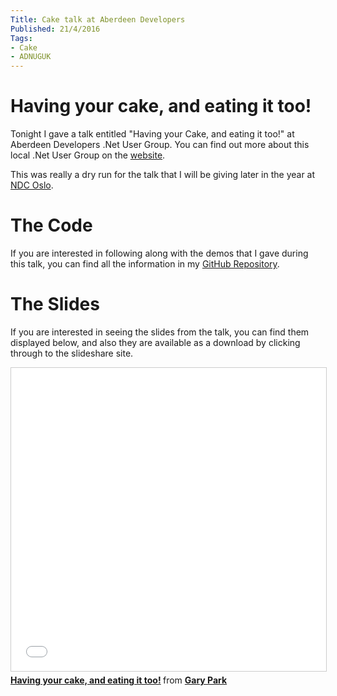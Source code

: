 ```yaml
---
Title: Cake talk at Aberdeen Developers
Published: 21/4/2016
Tags:
- Cake
- ADNUGUK
---
```


# Having your cake, and eating it too!

Tonight I gave a talk entitled "Having your Cake, and eating it too!" at Aberdeen Developers .Net User Group.  You can find out more about this local .Net User Group on the [website](http://www.aberdeendevelopers.co.uk/).

This was really a dry run for the talk that I will be giving later in the year at [NDC Oslo](http://ndcoslo.com/).

# The Code

If you are interested in following along with the demos that I gave during this talk, you can find all the information in my [GitHub Repository](https://github.com/gep13/CakeDemos).

# The Slides

If you are interested in seeing the slides from the talk, you can find them displayed below, and also they are available as a download by clicking through to the slideshare site.

<iframe src="//www.slideshare.net/slideshow/embed_code/key/bYclt37BPFM2Fu" width="595" height="485" frameborder="0" marginwidth="0" marginheight="0" scrolling="no" style="border:1px solid #CCC; border-width:1px; margin-bottom:5px; max-width: 100%;" allowfullscreen> </iframe> <div style="margin-bottom:5px"> <strong> <a href="//www.slideshare.net/gep13/having-your-cake-and-eating-it-too" title="Having your cake, and eating it too!" target="_blank">Having your cake, and eating it too!</a> </strong> from <strong><a target="_blank" href="//www.slideshare.net/gep13">Gary Park</a></strong> </div>